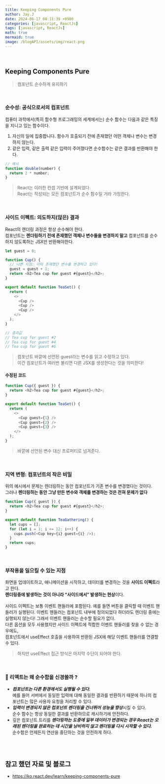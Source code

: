 ```yaml
---
title: Keeping Components Pure
author: Jay.J
date: 2024-06-17 08:11:39 +0900
categories: [javascript, ReactJs]
tags: [javascript, ReactJs]
math: true
mermaid: true
image: /blogAPI/assets/img/react.png
---
```


<br>

## Keeping Components Pure
> 컴포넌트 순수하게 유지하기
<br>

### 순수성: 공식으로서의 컴포넌트
컴퓨터 과학에서(특히 함수형 프로그래밍의 세계에서는) 순수 함수는 다음과 같은 특징을 지니고 있는 함수이다.
1. 자신의 일에 집중합니다. 함수가 호출되기 전에 존재했던 어떤 객체나 변수는 변경하지 않는다.
2. 같은 입력, 같은 출력 같은 입력이 주어졌다면 순수함수는 같은 결과를 반환해야 한다.

```js
// 예시
function double(number) {
  return 2 * number;
}
```
> React는 이러한 컨셉 기반에 설계되었다.<br>
> React는 작성되는 모든 컴포넌트가 순수 함수일 거라 가정한다.
<br>

### 사이드 이펙트: 의도하지(않은) 결과 
React의 렌더링 과정은 항상 순수해야 한다.<br/>
컴포넌트는 <b>렌더링하기 전에 존재했던 객체나 변수들을 변경하지 말고</b> 컴포넌트를 순수하지 않도록하는 JSX만 반환해야한다.

```js
let guest = 0;

function Cup() {
  // 나쁜 지점: 이미 존재했던 변수를 변경하고 있다!
  guest = guest + 1;
  return <h2>Tea cup for guest #{guest}</h2>;
}

export default function TeaSet() {
  return (
    <>
      <Cup />
      <Cup />
      <Cup />
    </>
  );
}

// 결과값
// Tea cup for guest #2
// Tea cup for guest #4
// Tea cup for guest #6
```
> 컴포넌트 바깥에 선언된 guest라는 변수를 읽고 수정하고 있다.<br>
> 이건 컴포넌트가 여러번 불리면 다른 JSX를 생성한다는 것을 의미한다!

#### 수정된 코드
```js
function Cup({ guest }) {
  return <h2>Tea cup for guest #{guest}</h2>;
}

export default function TeaSet() {
  return (
    <>
      <Cup guest={1} />
      <Cup guest={2} />
      <Cup guest={3} />
    </>
  );
}
```
> 바깥에 선언된 변수 대신 프로퍼티로 넘겨준다.
<br>

### 지역 변형: 컴포넌트의 작은 비밀 
위의 예시에서 문제는 렌더링하는 동안 컴포넌트가 기존 변수를 변경했다는 것이다.<br>
그러나 <b>렌더링하는 동안 그냥 만든 변수와 객체를 변경하는 것은 전혀 문제가 없다</b>

```js
function Cup({ guest }) {
  return <h2>Tea cup for guest #{guest}</h2>;
}

export default function TeaGathering() {
  let cups = [];
  for (let i = 1; i <= 12; i++) {
    cups.push(<Cup key={i} guest={i} />);
  }
  return cups;
}

```
<br>

### 부작용을 일으킬 수 있는 지점
화면을 업데이트하고, 애니메이션을 시작하고, 데이터를 변경하는 것을 <b>사이드 이펙트</b>라고 한다.<br>
<b>렌더링중에 발생하는 것이 아니라 “사이드에서” 발생하는 현상</b>이다.<br>
<br>
사이드 이펙트는 보통 이벤트 핸들러에 포함된다.
예를 들면 버튼을 클릭할 때 이벤트 핸들러가 실행된다.
이벤트 헨들러는 컴포넌트 내부에 정의되었다 하더라도 렌더링 중에는 실행되지 않는다!
그래서 이벤트 핸들러는 순수할 필요가 없다.
<br>
다른 옵션을 모두 사용했지만 사이드 이펙트에 적합한 이벤트 핸들러를 찾을 수 없는 경우에도,<br>
컴포넌트에서 useEffect 호출을 사용하여 반환된 JSX에 해당 이벤트 핸들러를 연결할 수 있다.
> 하지만 useEffect 접근 방식은 마지막 수단이 되어야 한다.

<br>

### 📝 리액트는 왜 순수함을 신경쓸까 ?

- <b><i>컴포넌트는 다른 환경에서도 실행될 수 있다.</i></b><br>
 예를 들어 서버에서 동일한 입력에 대해 동일한 결과를 반환하기 때문에 하나의 컴포넌트는 많은 사용자 요청을 처리할 수 있다.
- <b><i>입력이 변경되지 않은 컴포넌트 렌더링을 건너뛰어 성능을 향상</i></b>시킬 수 있다.<br>
순수 함수는 항상 동일한 결과를 반환하므로 캐시하기에 안전하다.
- 깊은 컴포넌트 트리를 <b><i>렌더링하는 도중에 일부 데이터가 변경되는 경우 React는 오래된 렌더링을 완료하는 데 시간을 낭비하지 않고 렌더링을 다시 시작할 수 있다.</i></b><br>
순수함은 언제든지 연산을 중단하는 것을 안전하게 하다.

<br>
<br>

## 참고 했던 자료 및 블로그  
 - <a href="https://ko.react.dev/learn/keeping-components-pure" target="_blank">https://ko.react.dev/learn/keeping-components-pure</a>
 
